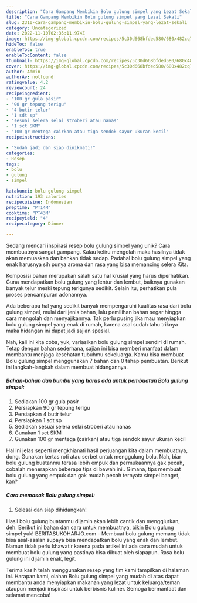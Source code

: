 ```yaml
---
description: "Cara Gampang Membikin Bolu gulung simpel yang Lezat Sekali"
title: "Cara Gampang Membikin Bolu gulung simpel yang Lezat Sekali"
slug: 2310-cara-gampang-membikin-bolu-gulung-simpel-yang-lezat-sekali
category: Uncategorized
date: 2022-11-10T02:35:11.974Z
image: https://img-global.cpcdn.com/recipes/5c30d668bfded580/680x482cq70/bolu-gulung-simpel-foto-resep-utama.jpg
hideToc: false
enableToc: true
enableTocContent: false
thumbnail: https://img-global.cpcdn.com/recipes/5c30d668bfded580/680x482cq70/bolu-gulung-simpel-foto-resep-utama.jpg
cover: https://img-global.cpcdn.com/recipes/5c30d668bfded580/680x482cq70/bolu-gulung-simpel-foto-resep-utama.jpg
author: Admin
authorAv: notfound
ratingvalue: 4.2
reviewcount: 24
recipeingredient:
- "100 gr gula pasir"
- "90 gr tepung terigu"
- "4 butir telur"
- "1 sdt sp"
- "sesuai selera selai stroberi atau nanas"
- "1 sct SKM"
- "100 gr mentega cairkan atau tiga sendok sayur ukuran kecil"
recipeinstructions:

- "Sudah jadi dan siap dinikmati!"
categories:
- Resep
tags:
- bolu
- gulung
- simpel

katakunci: bolu gulung simpel 
nutrition: 193 calories
recipecuisine: Indonesian
preptime: "PT14M"
cooktime: "PT43M"
recipeyield: "4"
recipecategory: Dinner

---
```





Sedang mencari inspirasi resep bolu gulung simpel yang unik? Cara membuatnya sangat gampang. Kalau keliru mengolah maka hasilnya tidak akan memuaskan dan bahkan tidak sedap. Padahal bolu gulung simpel yang enak harusnya sih punya aroma dan rasa yang bisa memancing selera Kita.





Komposisi bahan merupakan salah satu hal krusial yang harus diperhatikan. Guna mendapatkan bolu gulung yang lentur dan lembut, baiknya gunakan banyak telur meski tepung terigunya sedikit. Selain itu, perhatikan pula proses pencampuran adonannya.

Ada beberapa hal yang sedikit banyak mempengaruhi kualitas rasa dari bolu gulung simpel, mulai dari jenis bahan, lalu pemilihan bahan segar hingga cara mengolah dan menyajikannya. Tak perlu pusing jika mau menyiapkan bolu gulung simpel yang enak di rumah, karena asal sudah tahu triknya maka hidangan ini dapat jadi sajian spesial.






Nah, kali ini kita coba, yuk, variasikan bolu gulung simpel sendiri di rumah. Tetap dengan bahan sederhana, sajian ini bisa memberi manfaat dalam membantu menjaga kesehatan tubuhmu sekeluarga. Kamu bisa membuat Bolu gulung simpel menggunakan 7 bahan dan 0 tahap pembuatan. Berikut ini langkah-langkah dalam membuat hidangannya.

<!--inarticleads1-->

##### Bahan-bahan dan bumbu yang harus ada untuk pembuatan Bolu gulung simpel:

1. Sediakan 100 gr gula pasir
1. Persiapkan 90 gr tepung terigu
1. Persiapkan 4 butir telur
1. Persiapkan 1 sdt sp
1. Sediakan sesuai selera selai stroberi atau nanas
1. Gunakan 1 sct SKM
1. Gunakan 100 gr mentega (cairkan) atau tiga sendok sayur ukuran kecil


Hal ini jelas seperti mengkhianati hasil perjuangan kita dalam membuatnya, dong. Gunakan kertas roti atau serbet untuk menggulung bolu. Nah, biar bolu gulung buatanmu terasa lebih empuk dan permukaannya gak pecah, cobalah menerapkan beberapa tips di bawah ini.. Gimana, tips membuat bolu gulung yang empuk dan gak mudah pecah ternyata simpel banget, kan? 

<!--inarticleads2-->

##### Cara memasak Bolu gulung simpel:


1. Selesai dan siap dihidangkan!

Hasil bolu gulung buatanmu dijamin akan lebih cantik dan menggiurkan, deh. Berikut ini bahan dan cara untuk membuatnya, bikin Bolu gulung simpel yuk! BERITASUKOHARJO.com - Membuat bolu gulung memang tidak bisa asal-asalan supaya bisa mendapatkan bolu yang enak dan lembut. Namun tidak perlu khawatir karena pada artikel ini ada cara mudah untuk membuat bolu gulung yang pastinya bisa dibuat oleh siapapun. Rasa bolu gulung ini dijamin enak, legit. 

Terima kasih telah menggunakan resep yang tim kami tampilkan di halaman ini. Harapan kami, olahan Bolu gulung simpel yang mudah di atas dapat membantu anda menyiapkan makanan yang lezat untuk keluarga/teman ataupun menjadi inspirasi untuk berbisnis kuliner. Semoga bermanfaat dan selamat mencoba!
